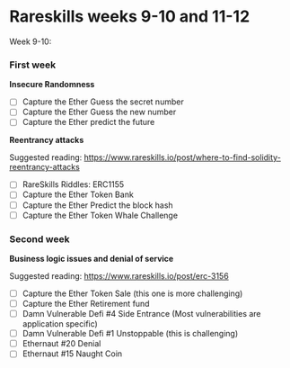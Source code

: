 # Rareskills weeks 9-10 and 11-12

Week 9-10:

### First week

**Insecure Randomness**

- [ ]  Capture the Ether Guess the secret number
- [ ]  Capture the Ether Guess the new number
- [ ]  Capture the Ether predict the future

**Reentrancy attacks**

Suggested reading: https://www.rareskills.io/post/where-to-find-solidity-reentrancy-attacks

- [ ]  RareSkills Riddles: ERC1155
- [ ]  Capture the Ether Token Bank
- [ ]  Capture the Ether Predict the block hash
- [ ]  Capture the Ether Token Whale Challenge

### Second week

**Business logic issues and denial of service**

Suggested reading: https://www.rareskills.io/post/erc-3156

- [ ]  Capture the Ether Token Sale (this one is more challenging)
- [ ]  Capture the Ether Retirement fund
- [ ]  Damn Vulnerable Defi #4 Side Entrance (Most vulnerabilities are application specific)
- [ ]  Damn Vulnerable Defi #1 Unstoppable (this is challenging)
- [ ]  Ethernaut #20 Denial
- [ ]  Ethernaut #15 Naught Coin
